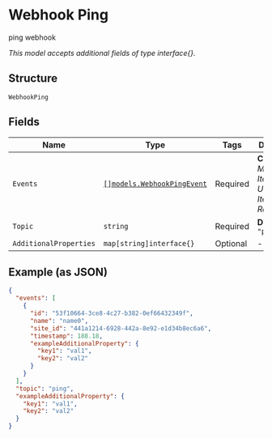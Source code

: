 
# Webhook Ping

ping webhook

*This model accepts additional fields of type interface{}.*

## Structure

`WebhookPing`

## Fields

| Name | Type | Tags | Description |
|  --- | --- | --- | --- |
| `Events` | [`[]models.WebhookPingEvent`](../../doc/models/webhook-ping-event.md) | Required | **Constraints**: *Minimum Items*: `1`, *Unique Items Required* |
| `Topic` | `string` | Required | **Default**: `"ping"` |
| `AdditionalProperties` | `map[string]interface{}` | Optional | - |

## Example (as JSON)

```json
{
  "events": [
    {
      "id": "53f10664-3ce8-4c27-b382-0ef66432349f",
      "name": "name0",
      "site_id": "441a1214-6928-442a-8e92-e1d34b8ec6a6",
      "timestamp": 188.18,
      "exampleAdditionalProperty": {
        "key1": "val1",
        "key2": "val2"
      }
    }
  ],
  "topic": "ping",
  "exampleAdditionalProperty": {
    "key1": "val1",
    "key2": "val2"
  }
}
```

